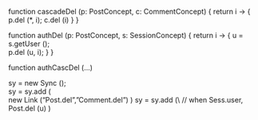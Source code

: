 function cascadeDel (p: PostConcept, c: CommentConcept) {
return i -> {
p.del (*, i);
c.del (i)
}
}

function authDel (p: PostConcept, s: SessionConcept) {
return i -> {
u = s.getUser ();\
p.del (u, i);
}
}

function authCascDel (...)

sy = new Sync ();\
sy = sy.add (\
new Link (“Post.del”,”Comment.del”)
)
sy = sy.add (\\
// when Sess.user, Post.del (u)
)

